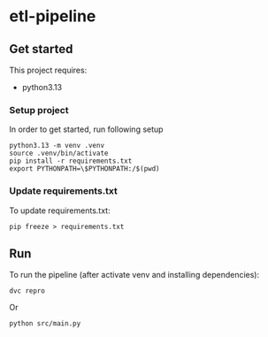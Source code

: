# etl-pipeline

## Get started

This project requires:
 - python3.13

### Setup project
In order to get started, run following setup

    python3.13 -m venv .venv
    source .venv/bin/activate
    pip install -r requirements.txt
    export PYTHONPATH=\$PYTHONPATH:/$(pwd)

### Update requirements.txt

To update requirements.txt:

    pip freeze > requirements.txt

## Run

To run the pipeline (after activate venv and installing dependencies):

    dvc repro

Or

    python src/main.py
